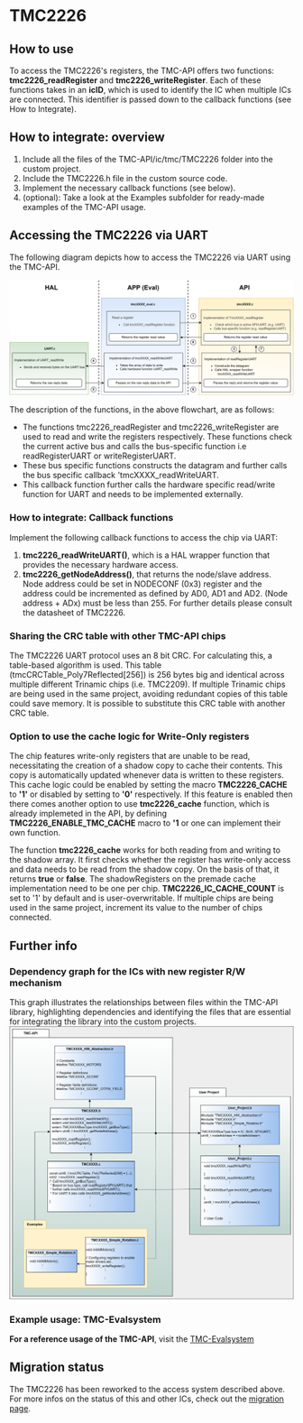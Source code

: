 # TMC2226


## How to use

To access the TMC2226's registers, the TMC-API offers two functions: **tmc2226_readRegister** and **tmc2226_writeRegister**.
Each of these functions takes in an **icID**, which is used to identify the IC when multiple ICs are connected. This identifier is passed down to the callback functions (see How to Integrate).

## How to integrate: overview

1. Include all the files of the TMC-API/ic/tmc/TMC2226 folder into the custom project.
2. Include the TMC2226.h file in the custom source code.
3. Implement the necessary callback functions (see below).
4. (optional): Take a look at the Examples subfolder for ready-made examples of the TMC-API usage.

## Accessing the TMC2226 via UART
The following diagram depicts how to access the TMC2226 via UART using the TMC-API.

![screenshot](registercall_hierarchy_flowchar_UART.png)

The description of the functions, in the above flowchart, are as follows:
- The functions tmc2226_readRegister and tmc2226_writeRegister are used to read and write the registers respectively. These functions check the current active bus and calls the bus-specific function i.e readRegisterUART or writeRegisterUART.
- These bus specific functions constructs the datagram and further calls the bus specific callback 'tmcXXXX_readWriteUART.
- This callback function further calls the hardware specific read/write function for UART and needs to be implemented externally.

### How to integrate: Callback functions
Implement the following callback functions to access the chip via UART:
1. **tmc2226_readWriteUART()**, which is a HAL wrapper function that provides the necessary hardware access.
2. **tmc2226_getNodeAddress()**, that returns the node/slave address. Node address could be set in NODECONF (0x3) register and the address could be incremented as defined by AD0, AD1 and AD2. (Node address + ADx) must be less than 255. For further details please consult the datasheet of TMC2226.

### Sharing the CRC table with other TMC-API chips
The TMC2226 UART protocol uses an 8 bit CRC. For calculating this, a table-based algorithm is used. This table (tmcCRCTable_Poly7Reflected[256]) is 256 bytes big and identical across multiple different Trinamic chips (i.e. TMC2209).
If multiple Trinamic chips are being used in the same project, avoiding redundant copies of this table could save memory. It is possible to substitute this CRC table with another CRC table.

### Option to use the cache logic for Write-Only registers
The chip features write-only registers that are unable to be read, necessitating the creation of a shadow copy to cache their contents. This copy is automatically updated whenever data is written to these registers. This cache logic could be enabled by setting the macro **TMC2226_CACHE** to **'1'** or disabled by setting to **'0'** respectively. If this feature is enabled then there comes another option to use **tmc2226_cache** function, which is already implemeted in the API, by defining **TMC2226_ENABLE_TMC_CACHE** macro to **'1** or one can implement their own function.

The function **tmc2226_cache** works for both reading from and writing to the shadow array. It first checks whether the register has write-only access and data needs to be read from the shadow copy. On the basis of that, it returns **true** or **false**. The shadowRegisters on the premade cache implementation need to be one per chip. **TMC2226_IC_CACHE_COUNT** is set to '1' by default and is user-overwritable. If multiple chips are being used in the same project, increment its value to the number of chips connected.

## Further info
### Dependency graph for the ICs with new register R/W mechanism
This graph illustrates the relationships between files within the TMC-API library, highlighting dependencies and identifying the files that are essential for integrating the library into the custom projects.
![screenshot](uml-tmc-api.png)

### Example usage: TMC-Evalsystem
**For a reference usage of the TMC-API**, visit the [TMC-Evalsystem](https://github.com/analogdevicesinc/TMC-EvalSystem)

## Migration status
The TMC2226 has been reworked to the access system described above. For more infos on the status of this and other ICs, check out the [migration page](https://github.com/analogdevicesinc/TMC-API/issues/53).


